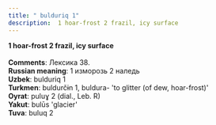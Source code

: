 ```yaml
---
title: " bulduriq 1"
description:  1 hoar-frost 2 frazil, icy surface
---
```

<p data-pagefind-weight="0.5">
<strong> 1 hoar-frost 2 frazil, icy surface</strong><br><br>
<strong>Comments</strong>:  Лексика 38.<br>
<strong>Russian meaning</strong>:  1 изморозь 2 наледь<br>
<strong>Uzbek</strong>:  bulduriq 1<br>
<strong>Turkmen</strong>:  buldurčɨn 1, buldura- 'to glitter (of dew, hoar-frost)'<br>
<strong>Oyrat</strong>:  puluɣ 2 (dial., Leb. R)<br>
<strong>Yakut</strong>:  bulūs 'glacier'<br>
<strong>Tuva</strong>:  buluq 2<br>

</p>
